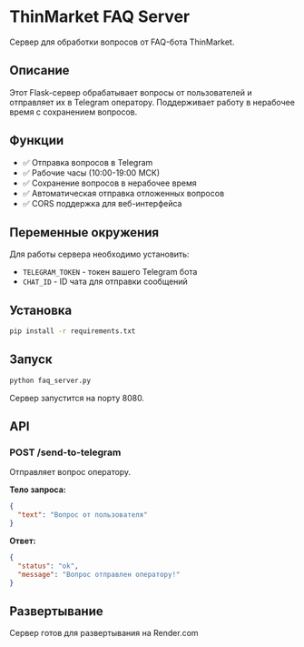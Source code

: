 # ThinMarket FAQ Server

Сервер для обработки вопросов от FAQ-бота ThinMarket.

## Описание

Этот Flask-сервер обрабатывает вопросы от пользователей и отправляет их в Telegram оператору. Поддерживает работу в нерабочее время с сохранением вопросов.

## Функции

- ✅ Отправка вопросов в Telegram
- ✅ Рабочие часы (10:00-19:00 МСК)
- ✅ Сохранение вопросов в нерабочее время
- ✅ Автоматическая отправка отложенных вопросов
- ✅ CORS поддержка для веб-интерфейса

## Переменные окружения

Для работы сервера необходимо установить:

- `TELEGRAM_TOKEN` - токен вашего Telegram бота
- `CHAT_ID` - ID чата для отправки сообщений

## Установка

```bash
pip install -r requirements.txt
```

## Запуск

```bash
python faq_server.py
```

Сервер запустится на порту 8080.

## API

### POST /send-to-telegram

Отправляет вопрос оператору.

**Тело запроса:**
```json
{
  "text": "Вопрос от пользователя"
}
```

**Ответ:**
```json
{
  "status": "ok",
  "message": "Вопрос отправлен оператору!"
}
```

## Развертывание

Сервер готов для развертывания на Render.com 